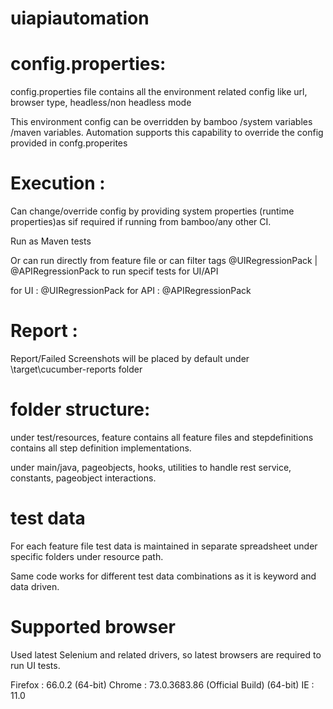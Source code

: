 # uiapiautomation

# config.properties:

config.properties file contains all the environment related config like url, browser type, headless/non headless mode

This environment config can be overridden by bamboo /system variables /maven variables. Automation supports this capability to override the config provided in confg.properites

# Execution : 

Can change/override config by providing system properties (runtime properties)as sif required if running from bamboo/any other CI.

Run as Maven tests

Or can run directly from feature file or can filter tags @UIRegressionPack | @APIRegressionPack to run specif tests for UI/API

for UI : @UIRegressionPack
for API : @APIRegressionPack

# Report :

Report/Failed Screenshots will be  placed by default under \target\cucumber-reports folder


# folder structure:

under test/resources, feature contains all feature files and stepdefinitions contains all step definition implementations.

under main/java, pageobjects, hooks, utilities
 to handle rest service, constants, pageobject interactions.
 
# test data

For each feature file test data is maintained in separate spreadsheet under specific folders under resource path.

Same code works for different test data combinations as it is keyword and data driven.


# Supported browser

Used latest Selenium and related drivers, so latest browsers are required to run UI tests.

Firefox : 66.0.2 (64-bit)
Chrome : 73.0.3683.86 (Official Build) (64-bit)
IE : 11.0
 


